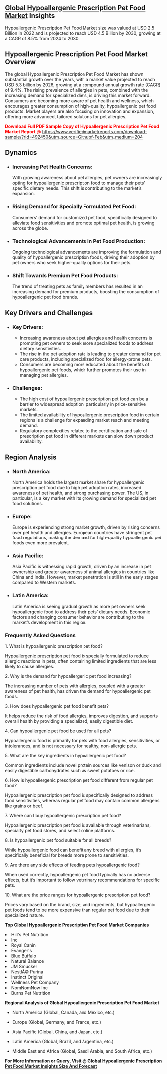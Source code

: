 <h2><a href="https://www.verifiedmarketreports.com/download-sample/?rid=492450&amp;utm_source=Githubf&amp;utm_medium=204" target="_blank">Global Hypoallergenic Prescription Pet Food Market</a> Insights</h2><p>Hypoallergenic Prescription Pet Food Market size was valued at USD 2.5 Billion in 2022 and is projected to reach USD 4.5 Billion by 2030, growing at a CAGR of 8.5% from 2024 to 2030.</p><p> <h2>Hypoallergenic Prescription Pet Food Market Overview</h2> <p>The global Hypoallergenic Prescription Pet Food Market has shown substantial growth over the years, with a market value projected to reach USD 5.3 billion by 2026, growing at a compound annual growth rate (CAGR) of 9.4%. The rising prevalence of allergies in pets, combined with the increasing demand for specialized diets, is driving this market forward. Consumers are becoming more aware of pet health and wellness, which encourages greater consumption of high-quality, hypoallergenic pet food products. Market players are also focusing on innovation and expansion, offering more advanced, tailored solutions for pet allergies.</p> <p><p><span class=""><span style="color: #ff0000;"><strong>Download Full PDF Sample Copy of Hypoallergenic Prescription Pet Food Market Report</strong> @ </span><a href="https://www.verifiedmarketreports.com/download-sample/?rid=492450&amp;utm_source=Githubf-Feb&amp;utm_medium=204" target="_blank">https://www.verifiedmarketreports.com/download-sample/?rid=492450&amp;utm_source=Githubf-Feb&amp;utm_medium=204</a></span></p></p> <h2>Dynamics</h2> <ul> <li><h3>Increasing Pet Health Concerns:</h3> With growing awareness about pet allergies, pet owners are increasingly opting for hypoallergenic prescription food to manage their pets' specific dietary needs. This shift is contributing to the market’s expansion.</li> <li><h3>Rising Demand for Specially Formulated Pet Food:</h3> Consumers’ demand for customized pet food, specifically designed to alleviate food sensitivities and promote optimal pet health, is growing across the globe.</li> <li><h3>Technological Advancements in Pet Food Production:</h3> Ongoing technological advancements are improving the formulation and quality of hypoallergenic prescription foods, driving their adoption by pet owners who seek higher-quality options for their pets.</li> <li><h3>Shift Towards Premium Pet Food Products:</h3> The trend of treating pets as family members has resulted in an increasing demand for premium products, boosting the consumption of hypoallergenic pet food brands.</li> </ul> <h2>Key Drivers and Challenges</h2> <ul> <li><h3>Key Drivers:</h3> <ul> <li>Increasing awareness about pet allergies and health concerns is prompting pet owners to seek more specialized foods to address dietary sensitivities.</li> <li>The rise in the pet adoption rate is leading to greater demand for pet care products, including specialized food for allergy-prone pets.</li> <li>Consumers are becoming more educated about the benefits of hypoallergenic pet foods, which further promotes their use in managing pet allergies.</li> </ul> </li> <li><h3>Challenges:</h3> <ul> <li>The high cost of hypoallergenic prescription pet food can be a barrier to widespread adoption, particularly in price-sensitive markets.</li> <li>The limited availability of hypoallergenic prescription food in certain regions is a challenge for expanding market reach and meeting demand.</li> <li>Regulatory complexities related to the certification and sale of prescription pet food in different markets can slow down product availability.</li> </ul> </li> </ul> <h2>Region Analysis</h2> <ul> <li><h3>North America:</h3> North America holds the largest market share for hypoallergenic prescription pet food due to high pet adoption rates, increased awareness of pet health, and strong purchasing power. The US, in particular, is a key market with its growing demand for specialized pet food solutions.</li> <li><h3>Europe:</h3> Europe is experiencing strong market growth, driven by rising concerns over pet health and allergies. European countries have stringent pet food regulations, making the demand for high-quality hypoallergenic pet foods even more prevalent.</li> <li><h3>Asia Pacific:</h3> Asia Pacific is witnessing rapid growth, driven by an increase in pet ownership and greater awareness of animal allergies in countries like China and India. However, market penetration is still in the early stages compared to Western markets.</li> <li><h3>Latin America:</h3> Latin America is seeing gradual growth as more pet owners seek hypoallergenic food to address their pets’ dietary needs. Economic factors and changing consumer behavior are contributing to the market’s development in this region.</li> </ul> <h3>Frequently Asked Questions</h3> <p>1. What is hypoallergenic prescription pet food?</p> <p>Hypoallergenic prescription pet food is specially formulated to reduce allergic reactions in pets, often containing limited ingredients that are less likely to cause allergies.</p> <p>2. Why is the demand for hypoallergenic pet food increasing?</p> <p>The increasing number of pets with allergies, coupled with a greater awareness of pet health, has driven the demand for hypoallergenic pet foods.</p> <p>3. How does hypoallergenic pet food benefit pets?</p> <p>It helps reduce the risk of food allergies, improves digestion, and supports overall health by providing a specialized, easily digestible diet.</p> <p>4. Can hypoallergenic pet food be used for all pets?</p> <p>Hypoallergenic food is primarily for pets with food allergies, sensitivities, or intolerances, and is not necessary for healthy, non-allergic pets.</p> <p>5. What are the key ingredients in hypoallergenic pet food?</p> <p>Common ingredients include novel protein sources like venison or duck and easily digestible carbohydrates such as sweet potatoes or rice.</p> <p>6. How is hypoallergenic prescription pet food different from regular pet food?</p> <p>Hypoallergenic prescription pet food is specifically designed to address food sensitivities, whereas regular pet food may contain common allergens like grains or beef.</p> <p>7. Where can I buy hypoallergenic prescription pet food?</p> <p>Hypoallergenic prescription pet food is available through veterinarians, specialty pet food stores, and select online platforms.</p> <p>8. Is hypoallergenic pet food suitable for all breeds?</p> <p>While hypoallergenic food can benefit any breed with allergies, it’s specifically beneficial for breeds more prone to sensitivities.</p> <p>9. Are there any side effects of feeding pets hypoallergenic food?</p> <p>When used correctly, hypoallergenic pet food typically has no adverse effects, but it’s important to follow veterinary recommendations for specific pets.</p> <p>10. What are the price ranges for hypoallergenic prescription pet food?</p> <p>Prices vary based on the brand, size, and ingredients, but hypoallergenic pet foods tend to be more expensive than regular pet food due to their specialized nature.</p> </p><p><strong>Top Global Hypoallergenic Prescription Pet Food Market Companies</strong></p><div data-test-id=""><p><li>Hill's Pet Nutrition</li><li> Inc</li><li> Royal Canin</li><li> Evanger's</li><li> Blue Buffalo</li><li> Natural Balance</li><li> JM Smucker</li><li> NestlÃ© Purina</li><li> Instinct Original</li><li> Wellness Pet Company</li><li> NomNomNow Inc</li><li> Burns Pet Nutrition</li></p><div><strong>Regional Analysis of&nbsp;Global Hypoallergenic Prescription Pet Food Market</strong></div><ul><li dir="ltr"><p dir="ltr">North America&nbsp;(Global, Canada, and Mexico, etc.)</p></li><li dir="ltr"><p dir="ltr">Europe (Global, Germany, and France, etc.)</p></li><li dir="ltr"><p dir="ltr">Asia Pacific&nbsp;(Global, China, and Japan, etc.)</p></li><li dir="ltr"><p dir="ltr">Latin America&nbsp;(Global, Brazil, and Argentina, etc.)</p></li><li dir="ltr">Middle East and Africa&nbsp;(Global, Saudi Arabia, and South Africa, etc.)</li></ul><p><strong>For More Information or Query, Visit @&nbsp;</strong><strong><a href="https://www.verifiedmarketreports.com/product/hypoallergenic-prescription-pet-food-market/?utm_source=Githubf&amp;utm_medium=204" target="_blank">Global Hypoallergenic Prescription Pet Food Market Insights Size And Forecast</a></strong></p></div>
